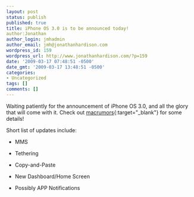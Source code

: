 ```yaml
---
layout: post
status: publish
published: true
title: iPhone OS 3.0 is to be announced today!
author:Jonathan
author_login: jmhadmin
author_email: jmh@jonathanhardison.com
wordpress_id: 159
wordpress_url: http://www.jonathanhardison.com/?p=159
date: '2009-03-17 07:48:51 -0500'
date_gmt: '2009-03-17 13:48:51 -0500'
categories:
- Uncategorized
tags: []
comments: []
---
```

Waiting patiently for the announcement of iPhone OS 3.0, and all the glory that will come with it. Check out [macrumors](http://www.macrumors.com/2009/03/13/iphone-3-0-to-get-mms-tethering-and-finally-copy-and-paste/){:target="_blank"} for some details!

Short list of updates include:

  * MMS

  * Tethering

  * Copy-and-Paste

  * New Dashboard/Home Screen

  * Possibly APP Notifications
